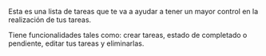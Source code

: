 Esta es una lista de tareas que te va a ayudar a tener un mayor control en la realización de tus tareas.

Tiene funcionalidades tales como: crear tareas, estado de completado o pendiente, editar tus tareas y eliminarlas.


